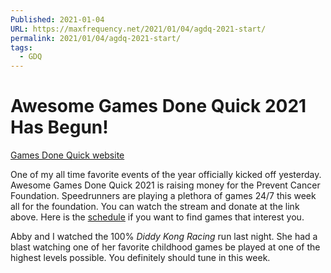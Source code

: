 ```yaml
---
Published: 2021-01-04
URL: https://maxfrequency.net/2021/01/04/agdq-2021-start/
permalink: 2021/01/04/agdq-2021-start/
tags:
  - GDQ
---
```

# Awesome Games Done Quick 2021 Has Begun!

[Games Done Quick website](https://gamesdonequick.com/)

One of my all time favorite events of the year officially kicked off yesterday. Awesome Games Done Quick 2021 is raising money for the Prevent Cancer Foundation. Speedrunners are playing a plethora of games 24/7 this week all for the foundation. You can watch the stream and donate at the link above. Here is the [schedule](https://gamesdonequick.com/schedule) if you want to find games that interest you.

Abby and I watched the 100% *Diddy Kong Racing* run last night. She had a blast watching one of her favorite childhood games be played at one of the highest levels possible. You definitely should tune in this week.